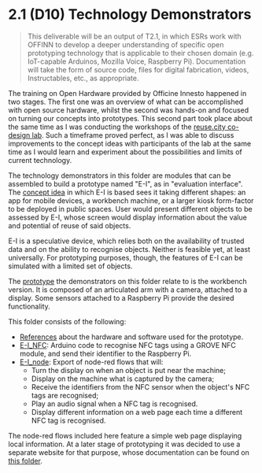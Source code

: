 # 2.1 (D10) Technology Demonstrators

> This deliverable will be an output of T2.1, in which ESRs work with OFFINN to develop a deeper understanding of specific open prototyping technology that is applicable to their chosen domain (e.g. IoT-capable Arduinos, Mozilla Voice, Raspberry Pi).
> Documentation will take the form of source code, files for digital fabrication, videos, Instructables, etc., as appropriate.

The training on Open Hardware provided by Officine Innesto happened in two stages. The first one was an overview of what can be accomplished with open source hardware, whilst the second was hands-on and focused on turning our concepts into prototypes. This second part took place about the same time as I was conducting the workshops of the [reuse.city co-design lab](../D13_deployment-datasets/reuse-city). Such a timeframe proved perfect, as I was able to discuss improvements to the concept ideas with participants of the lab at the same time as I would learn and experiment about the possibilities and limits of current technology.

The technology demonstrators in this folder are modules that can be assembled to build a prototype named "E-I", as in "evaluation interface". The [concept idea](../D11_co-designed-concepts) in which E-I is based sees it taking different shapes: an app for mobile devices, a workbench machine, or a larger kiosk form-factor to be deployed in public spaces. User would present different objects to be assessed by E-I, whose screen would display information about the value and potential of reuse of said objects.

E-I is a speculative device, which relies both on the availability of trusted data and on the ability to recognise objects. Neither is feasible yet, at least universally. For prototyping purposes, though, the features of E-I can be simulated with a limited set of objects.

The [prototype](../D12_documentation-of-prototypes) the demonstrators on this folder relate to is the workbench version. It is composed of an articulated arm with a camera, attached to a display. Some sensors attached to a Raspberry Pi provide the desired functionality.

This folder consists of the following:

 - [References](references.md) about the hardware and software used for the prototype.
 - [E-I_NFC](E-I_NFC): Arduino code to recognise NFC tags using a GROVE NFC module, and send their identifier to the Raspberry Pi.
 - [E-I_node](E-I_NFC): Export of node-red flows that will:
    - Turn the display on when an object is put near the machine;
    - Display on the machine what is captured by the camera;
    - Receive the identifiers from the NFC sensor when the object's NFC tags are recognised;
    - Play an audio signal when a NFC tag is recognised.
    - Display different information on a web page each time a different NFC tag is recognised.

The node-red flows included here feature a simple web page displaying local information. At a later stage of prototyping it was decided to use a separate website for that purpose, whose documentation can be found on [this folder](../D12_documentation-of-prototypes/thingwiki).
